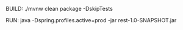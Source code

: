 BUILD:
./mvnw clean package -DskipTests


RUN:
java -Dspring.profiles.active=prod -jar rest-1.0-SNAPSHOT.jar